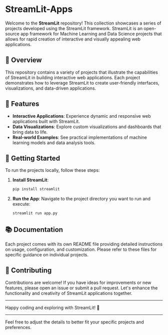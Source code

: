 # StreamLit-Apps

Welcome to the **StreamLit** repository! This collection showcases a series of projects developed using the StreamLit framework. StreamLit is an open-source app framework for Machine Learning and Data Science projects that allows for rapid creation of interactive and visually appealing web applications.

## 📁 Overview

This repository contains a variety of projects that illustrate the capabilities of StreamLit in building interactive web applications. Each project demonstrates how to leverage StreamLit to create user-friendly interfaces, visualizations, and data-driven applications.

## 🌟 Features

- **Interactive Applications**: Experience dynamic and responsive web applications built with StreamLit.
- **Data Visualizations**: Explore custom visualizations and dashboards that bring data to life.
- **Real-world Examples**: See practical implementations of machine learning models and data analysis tools.

## 🚀 Getting Started

To run the projects locally, follow these steps:

1. **Install StreamLit**:
   ```bash
   pip install streamlit
   ```

2. **Run the App**:
    Navigate to the project directory you want to run and execute:
    ```bash
    streamlit run app.py
    ```

## 📚 Documentation

Each project comes with its own README file providing detailed instructions on usage, configuration, and customization. Please refer to these files for specific guidance on individual projects.

## 🤝 Contributing

Contributions are welcome! If you have ideas for improvements or new features, please open an issue or submit a pull request. Let's enhance the functionality and creativity of StreamLit applications together.


---

Happy coding and exploring with StreamLit! 🚀

---

Feel free to adjust the details to better fit your specific projects and preferences.
